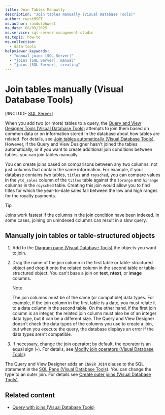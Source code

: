 ```yaml
---
title: Join Tables Manually
description: "Join tables manually (Visual Database Tools)"
author: rwestMSFT
ms.author: randolphwest
ms.date: 08/03/2025
ms.service: sql-server-management-studio
ms.topic: how-to
ms.collection:
  - data-tools
helpviewer_keywords:
  - "manual joins [SQL Server]"
  - "joins [SQL Server], manual"
  - "joins [SQL Server], creating"
---
```

# Join tables manually (Visual Database Tools)

[!INCLUDE [SQL Server](../includes/applies-to-version/sqlserver.md)]

When you add two (or more) tables to a query, the [Query and View Designer Tools (Visual Database Tools)](query-and-view-designer-tools-visual-database-tools.md) attempts to join them based on common data or on information stored in the database about how tables are related. For details, see [Join tables automatically (Visual Database Tools)](join-tables-automatically-visual-database-tools.md). However, if the Query and View Designer hasn't joined the tables automatically, or if you want to create additional join conditions between tables, you can join tables manually.

You can create joins based on comparisons between any two columns, not just columns that contain the same information. For example, if your database contains two tables, `titles` and `roysched`, you can compare values in the `ytd_sales` column of the `titles` table against the `lorange` and `hirange` columns in the `roysched` table. Creating this join would allow you to find titles for which the year-to-date sales fall between the low and high ranges for the royalty payments.

> [!TIP]  
> Joins work fastest if the columns in the join condition have been indexed. In some cases, joining on unindexed columns can result in a slow query.

## Manually join tables or table-structured objects

1. Add to the [Diagram pane (Visual Database Tools)](diagram-pane-visual-database-tools.md) the objects you want to join.

1. Drag the name of the join column in the first table or table-structured object and drop it onto the related column in the second table or table-structured object. You can't base a join on **text**, **ntext**, or i**mage** columns.

   > [!NOTE]  
   > The join columns must be of the same (or compatible) data types. For example, if the join column in the first table is a date, you must relate it to a date column in the second table. On the other hand, if the first join column is an integer, the related join column must also be of an integer data type, but it can be a different size. The Query and View Designer doesn't check the data types of the columns you use to create a join, but when you execute the query, the database displays an error if the data types aren't compatible.

1. If necessary, change the join operator; by default, the operator is an equal sign (`=`). For details, see [Modify join operators (Visual Database Tools)](modify-join-operators-visual-database-tools.md).

The Query and View Designer adds an `INNER JOIN` clause to the SQL statement in the [SQL Pane (Visual Database Tools)](sql-pane-visual-database-tools.md). You can change the type to an outer join. For details see [Create outer joins (Visual Database Tools)](create-outer-joins-visual-database-tools.md).

## Related content

- [Query with joins (Visual Database Tools)](query-with-joins-visual-database-tools.md)
